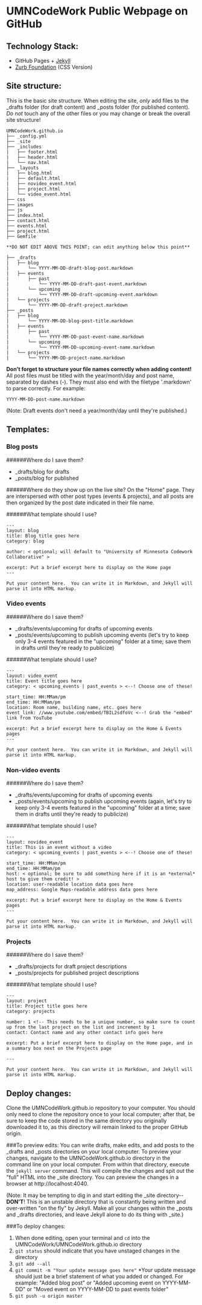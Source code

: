 # UMNCodeWork Public Webpage on GitHub

## Technology Stack:
* GitHub Pages + [Jekyll](http://jekyllrb.com/)
* [Zurb Foundation](http://foundation.zurb.com/) (CSS Version)

## Site structure:
This is the basic site structure.  When editing the site, *only* add files to the _drafts folder
(for draft content) and _posts folder (for published content).  *Do not* touch any of the other
files or you may change or break the overall site structure!

```
UMNCodeWork.github.io
├── _config.yml
├── _site
├── _includes
|   ├── footer.html
|   ├── header.html
|   └── nav.html
├── _layouts
|   ├── blog.html
|   ├── default.html
|   ├── novideo_event.html
|   ├── project.html
|   └── video_event.html
├── css
├── images
├── js
├── index.html
├── contact.html
├── events.html
├── project.html
├── Gemfile

**DO NOT EDIT ABOVE THIS POINT; can edit anything below this point**

├── _drafts
|   ├── blog
|       └── YYYY-MM-DD-draft-blog-post.markdown
|   ├── events
|       ├── past
|           └── YYYY-MM-DD-draft-past-event.markdown
|       └── upcoming
|           └── YYYY-MM-DD-draft-upcoming-event.markdown
|   └── projects
|       └── YYYY-MM-DD-draft-project.markdown
├── _posts
|   ├── blog
|       └── YYYY-MM-DD-blog-post-title.markdown
|   ├── events
|       ├── past
|           └── YYYY-MM-DD-past-event-name.markdown
|       └── upcoming
|           └── YYYY-MM-DD-upcoming-event-name.markdown
|   └── projects
|       └── YYYY-MM-DD-project-name.markdown
```

**Don't forget to structure your file names correctly when adding content!** All post files must be titled with the year/month/day and post name, separated by dashes (-).  They must also end with the filetype '.markdown' to parse correctly.  For example:
```
YYYY-MM-DD-post-name.markdown
```
(Note: Draft events don't need a year/month/day until they're published.)


## Templates:

### Blog posts
######Where do I save them?
- _drafts/blog for drafts
- _posts/blog for published

######Where do they show up on the live site?
On the "Home" page. They are interspersed with other post types (events & projects), and all posts are then organized by the post date indicated in their file name.

######What template should I use?
```
---
layout: blog
title: Blog title goes here
category: blog

author: < optional; will default to "University of Minnesota Codework Collaborative" >

excerpt: Put a brief excerpt here to display on the Home page
---

Put your content here.  You can write it in Markdown, and Jekyll will parse it into HTML markup.

```



### Video events
######Where do I save them?
- _drafts/events/upcoming for drafts of upcoming events
- _posts/events/upcoming to publish upcoming events (let's try to keep only 3-4 events featured in the "upcoming" folder at a time; save them in drafts until they're ready to publicize)

######What template should I use?
```
---
layout: video_event
title: Event title goes here
category: < upcoming_events | past_events > <--! Choose one of these!

start_time: HH:MMam/pm
end_time: HH:MMam/pm
location: Room name, building name, etc. goes here
event_link: //www.youtube.com/embed/TBIL2sdfoVc <--! Grab the "embed" link from YouTube

excerpt: Put a brief excerpt here to display on the Home & Events pages
---

Put your content here.  You can write it in Markdown, and Jekyll will parse it into HTML markup.

```


### Non-video events
######Where do I save them?
- _drafts/events/upcoming for drafts of upcoming events
- _posts/events/upcoming to publish upcoming events (again, let's try to keep only 3-4 events featured in the "upcoming" folder at a time; save them in drafts until they're ready to publicize)

######What template should I use?
```
---
layout: novideo_event
title: This is an event without a video
category: < upcoming_events | past_events > <--! Choose one of these!

start_time: HH:MMam/pm
end_time: HH:MMam/pm
host: < optional; be sure to add something here if it is an *external* host to give them credit! >
location: user-readable location data goes here
map_address: Google Maps-readable address data goes here

excerpt: Put a brief excerpt here to display on the Home & Events pages
---

Put your content here.  You can write it in Markdown, and Jekyll will parse it into HTML markup.

```


### Projects
######Where do I save them?
- _drafts/projects for draft project descriptions
- _posts/projects for published project descriptions

######What template should I use?
```
---
layout: project
title: Project title goes here
category: projects

number: 1 <!-- This needs to be a unique number, so make sure to count up from the last project on the list and increment by 1
contact: Contact name and any other contact info goes here

excerpt: Put a brief excerpt here to display on the Home page, and in a summary box next on the Projects page

---

Put your content here.  You can write it in Markdown, and Jekyll will parse it into HTML markup.

```


## Deploy changes:
Clone the UMNCodeWork.github.io repository to your computer.  You should only need to clone the repository once to your local computer; after that, be sure to keep the code stored in the same directory you originally downloaded it to, as this directory will remain linked to the proper GitHub origin.  

###To preview edits:
You can write drafts, make edits, and add posts to the _drafts and _posts directories on your local computer.  To preview your changes, navigate to the UMNCodeWork.github.io directory in the command line on your local computer.  From within that directory, execute the `jekyll server` command.  This will compile the changes and spit out the "full" HTML into the _site directory.  You can preview the changes in a browser at http://localhost:4040.

(Note: It may be tempting to dig in and start editing the _site directory--**DON'T**!  This is an unstable directory that is constantly being written and over-written "on the fly" by Jekyll.  Make all your changes within the _posts and _drafts directories, and leave Jekyll alone to do its thing with _site.)

###To deploy changes:

1. When done editing, open your terminal and `cd` into the UMNCodeWork/UMNCodeWork.github.io directory
2. `git status` should indicate that you have unstaged changes in the directory
3. `git add --all`
4. `git commit -m "Your update message goes here"`
  *Your update message should just be a brief statement of what you added or changed. For example:
  "Added blog post" or "Added upcoming event on YYYY-MM-DD" or "Moved event on YYYY-MM-DD to past events folder"
5. `git push -u origin master`
